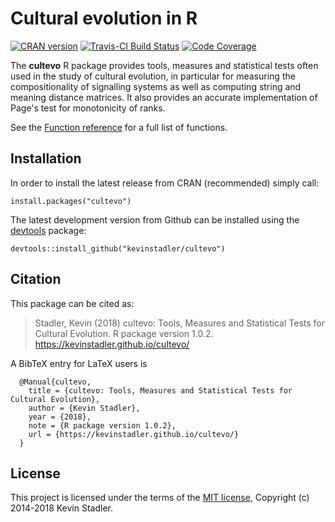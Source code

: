 # Cultural evolution in R

[![CRAN version](http://www.r-pkg.org/badges/version/cultevo)](https://CRAN.R-project.org/package=cultevo) [![Travis-CI Build Status](https://travis-ci.org/kevinstadler/cultevo.svg?branch=master)](https://travis-ci.org/kevinstadler/cultevo) [![Code Coverage](https://codecov.io/gh/kevinstadler/cultevo/branch/master/graphs/badge.svg)](https://codecov.io/gh/kevinstadler/cultevo/)

The **cultevo** R package provides tools, measures and statistical tests often used in the study of cultural evolution, in particular for measuring the compositionality of signalling systems as well as computing string and meaning distance matrices. It also provides an accurate implementation of Page's test for monotonicity of ranks.

See the [Function reference](https://kevinstadler.github.io/cultevo/reference/index.html) for a full list of functions.

## Installation

In order to install the latest release from CRAN (recommended) simply call:

    install.packages("cultevo")

The latest development version from Github can be installed using the [devtools](https://CRAN.R-project.org/package=devtools) package:

    devtools::install_github("kevinstadler/cultevo")

## Citation

This package can be cited as:

> Stadler, Kevin (2018) cultevo: Tools, Measures and Statistical Tests for Cultural Evolution. R package version 1.0.2. https://kevinstadler.github.io/cultevo/

A BibTeX entry for LaTeX users is

```
  @Manual{cultevo,
    title = {cultevo: Tools, Measures and Statistical Tests for Cultural Evolution},
    author = {Kevin Stadler},
    year = {2018},
    note = {R package version 1.0.2},
    url = {https://kevinstadler.github.io/cultevo/}
  }
```

## License

This project is licensed under the terms of the [MIT license](http://opensource.org/licenses/MIT), Copyright (c) 2014-2018 Kevin Stadler.
